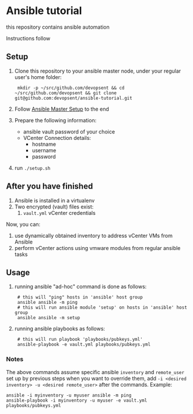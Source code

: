 # Ansible tutorial

this repository contains ansible automation

Instructions follow


## Setup

1. Clone this repository to your ansible master node, under your regular user's home folder:
        
        mkdir -p ~/src/github.com/devopsent && cd ~/src/github.com/devopsent && git clone git@github.com:devopsent/ansible-tutorial.git
1. Follow [Ansible Master Setup](system/ANSIBLE_MASTER.md) to the end
1. Prepare the following information:
    * ansible vault password of your choice
    * VCenter Connection details:
        * hostname
        * username
        * password
1. run `./setup.sh`

## After you have finished

1. Ansible is installed in a virtualenv
1. Two encrypted (vault) files exist:
   1. `vault.yml` vCenter credentials

Now, you can:

1. use dynamically obtained inventory to address vCenter VMs from Ansible
1. perform vCenter actions using vmware modules from regular ansible tasks

## Usage

1. running ansible "ad-hoc" command is done as follows:
        
        # this will "ping" hosts in 'ansible' host group
        ansible ansible -m ping
        # this will run ansible module 'setup' on hosts in 'ansible' host group
        ansible ansible -m setup
1. running ansible playbooks as follows:
        
        # this will run playbook 'playbooks/pubkeys.yml'
        ansible-playbook -e vault.yml playbooks/pubkeys.yml

### Notes

The above commands assume specific ansible `inventory` and `remote_user` set up by previous steps
when you want to override them, add `-i <desired inventory> -u <desired remote_user>` after the commands.
Example:
```!bash
ansible -i myinventory -u myuser ansible -m ping
ansible-playbook -i myinventory -u myuser -e vault.yml playbooks/pubkeys.yml

```

